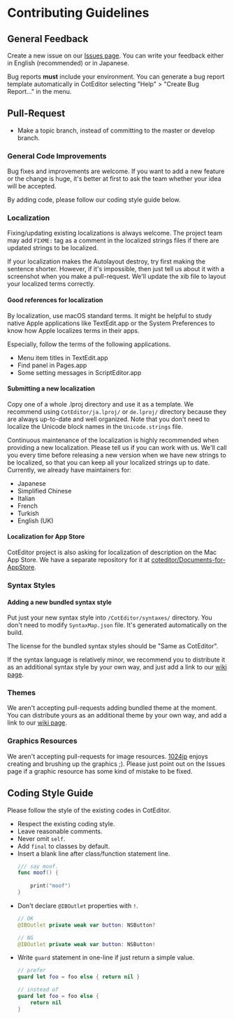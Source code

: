 
Contributing Guidelines
==========================

General Feedback
--------------------------

Create a new issue on our [Issues page](https://github.com/coteditor/CotEditor/issues). You can write your feedback either in English (recommended) or in Japanese.

Bug reports __must__ include your environment. You can generate a bug report template automatically in CotEditor selecting "Help" > "Create Bug Report…" in the menu.



Pull-Request
--------------------------

- Make a topic branch, instead of committing to the master or develop branch.


### General Code Improvements

Bug fixes and improvements are welcome. If you want to add a new feature or the change is huge, it's better at first to ask the team whether your idea will be accepted.

By adding code, please follow our coding style guide below.


### Localization

Fixing/updating existing localizations is always welcome. The project team may add `FIXME:` tag as a comment in the localized strings files if there are updated strings to be localized.

If your localization makes the Autolayout destroy, try first making the sentence shorter. However, if it's impossible, then just tell us about it with a screenshot when you make a pull-request. We'll update the xib file to layout your localized terms correctly.

#### Good references for localization

By localization, use macOS standard terms. It might be helpful to study native Apple applications like TextEdit.app or the System Preferences to know how Apple localizes terms in their apps.

Especially, follow the terms of the following applications.

- Menu item titles in TextEdit.app
- Find panel in Pages.app
- Some setting messages in ScriptEditor.app

#### Submitting a new localization

Copy one of a whole .lproj directory and use it as a template. We recommend using `CotEditor/ja.lproj/` or `de.lproj/` directory because they are always up-to-date and well organized.
Note that you don't need to localize the Unicode block names in the `Unicode.strings` file.

Continuous maintenance of the localization is highly recommended when providing a new localization. Please tell us if you can work with us. We'll call you every time before releasing a new version when we have new strings to be localized, so that you can keep all your localized strings up to date.
Currently, we already have maintainers for:

- Japanese
- Simplified Chinese
- Italian
- French
- Turkish
- English (UK)

#### Localization for App Store

CotEditor project is also asking for localization of description on the Mac App Store. We have a separate repository for it at [coteditor/Documents-for-AppStore](https://github.com/coteditor/Documents-for-AppStore).


### Syntax Styles

#### Adding a new bundled syntax style

Put just your new syntax style into `/CotEditor/syntaxes/` directory. You don't need to modify `SyntaxMap.json` file. It's generated automatically on the build.

The license for the bundled syntax styles should be "Same as CotEditor".

If the syntax language is relatively minor, we recommend you to distribute it as an additional syntax style by your own way, and just add a link to our [wiki page](https://github.com/coteditor/CotEditor/wiki/Additional-Syntax-Styles).


### Themes

We aren't accepting pull-requests adding bundled theme at the moment. You can distribute yours as an additional theme by your own way, and add a link to our [wiki page](https://github.com/coteditor/CotEditor/wiki/Additional-Themes).


### Graphics Resources

We aren't accepting pull-requests for image resources. [1024jp](https://github.com/1024jp) enjoys creating and brushing up the graphics ;). Please just point out on the Issues page if a graphic resource has some kind of mistake to be fixed.


Coding Style Guide
--------------------------

Please follow the style of the existing codes in CotEditor.

- Respect the existing coding style.
- Leave reasonable comments.
- Never omit `self`.
- Add `final` to classes by default.
- Insert a blank line after class/function statement line.
	```Swift
	/// say moof.
	func moof() {
		
		print("moof")
	}
	```
- Don't declare `@IBOutlet` properties with `!`.
	```Swift
    // OK
    @IBOutlet private weak var button: NSButton?
    
    // NG
    @IBOutlet private weak var button: NSButton!
	```
- Write `guard` statement in one-line if just return a simple value.
	```Swift
    // prefer
    guard let foo = foo else { return nil }
    
    // instead of
    guard let foo = foo else {
        return nil
    }
	```
